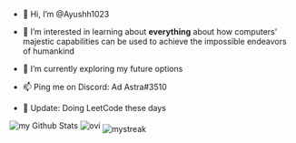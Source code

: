 

- 👋 Hi, I’m @Ayushh1023
- 👀 I’m interested in learning about **everything** about how computers' majestic capabilities can be used to achieve the impossible endeavors of humankind  
- 🌱 I’m currently exploring my future options
- 📫 Ping me on Discord: Ad Astra#3510

- 📜 Update: Doing LeetCode these days
<!---
Ayushh1023/Ayushh1023 is a ✨ special ✨ repository because its `README.md` (this file) appears on your GitHub profile.
You can click the Preview link to take a look at your changes.
--->
<div style="display: inline-block;">
<img src="https://github-readme-stats.vercel.app/api?username=Ayushh1023&include_all_commits=true&count_private=true&show_icons=true&line_height=20&title_color=2B5BBD&icon_color=1124BB&text_color=000000&bg_color=0,FFFFFF" alt="my Github Stats"/>

<img src="https://github-readme-stats.vercel.app/api/top-langs?username=Ayushh1023&show_icons=true&locale=en&layout=compact&theme=white" alt="ovi" />
</div>

<img src="https://github-readme-streak-stats.herokuapp.com/?user=Ayushh1023&theme=white" alt="mystreak" align="middle"/> 


